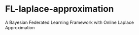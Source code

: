 # FL-laplace-approximation
A Bayesian Federated Learning Framework with Online Laplace Approximation
